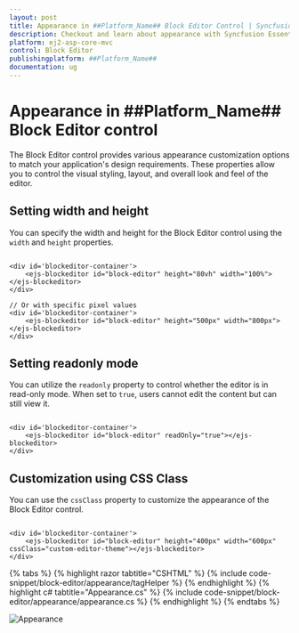 ```yaml
---
layout: post
title: Appearance in ##Platform_Name## Block Editor Control | Syncfusion
description: Checkout and learn about appearance with Syncfusion Essential ##Platform_Name## BlockEditor control, its elements, and more details.
platform: ej2-asp-core-mvc
control: Block Editor
publishingplatform: ##Platform_Name##
documentation: ug
---
```


# Appearance in ##Platform_Name## Block Editor control

The Block Editor control provides various appearance customization options to match your application's design requirements. These properties allow you to control the visual styling, layout, and overall look and feel of the editor.

## Setting width and height

You can specify the width and height for the Block Editor control using the `width` and `height` properties.

```cshtml

<div id='blockeditor-container'>
    <ejs-blockeditor id="block-editor" height="80vh" width="100%"></ejs-blockeditor>
</div>

// Or with specific pixel values
<div id='blockeditor-container'>
    <ejs-blockeditor id="block-editor" height="500px" width="800px"></ejs-blockeditor>
</div>

```

## Setting readonly mode

You can utilize the `readonly` property to control whether the editor is in read-only mode. When set to `true`, users cannot edit the content but can still view it.

```cshtml

<div id='blockeditor-container'>
    <ejs-blockeditor id="block-editor" readOnly="true"></ejs-blockeditor>
</div>

```

## Customization using CSS Class

You can use the `cssClass` property to customize the appearance of the Block Editor control.

```cshtml

<div id='blockeditor-container'>
    <ejs-blockeditor id="block-editor" height="400px" width="600px" cssClass="custom-editor-theme"></ejs-blockeditor>
</div>

```

{% tabs %}
{% highlight razor tabtitle="CSHTML" %}
{% include code-snippet/block-editor/appearance/tagHelper %}
{% endhighlight %}
{% highlight c# tabtitle="Appearance.cs" %}
{% include code-snippet/block-editor/appearance/appearance.cs %}
{% endhighlight %}
{% endtabs %}

![Appearance](images/appearance.png)

